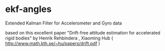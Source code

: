 ekf-angles
==========

Extended Kalman Filter for Accelerometer and Gyro data


based on this excellent paper "Drift-free attitude estimation for accelerated rigid bodies" by Henrik Rehbindera , Xiaoming Hub
( http://www.math.kth.se/~hu/papers/drift.pdf )
